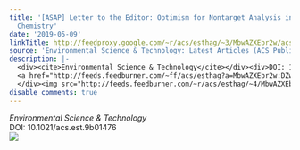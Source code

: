 ```yaml
---
title: '[ASAP] Letter to the Editor: Optimism for Nontarget Analysis in Environmental
  Chemistry'
date: '2019-05-09'
linkTitle: http://feedproxy.google.com/~r/acs/esthag/~3/MbwAZXEbr2w/acs.est.9b01476
source: 'Environmental Science & Technology: Latest Articles (ACS Publications)'
description: |-
  <div><cite>Environmental Science & Technology</cite></div><div>DOI: 10.1021/acs.est.9b01476</div><div class="feedflare">
  <a href="http://feeds.feedburner.com/~ff/acs/esthag?a=MbwAZXEbr2w:DZwuQgcK1-M:yIl2AUoC8zA"><img src="http://feeds.feedburner.com/~ff/acs/esthag?d=yIl2AUoC8zA" border="0"></img></a>
  </div><img src="http://feeds.feedburner.com/~r/acs/esthag/~4/MbwAZXEbr2w" height="1" width="1" ...
disable_comments: true
---
```

<div><cite>Environmental Science & Technology</cite></div><div>DOI: 10.1021/acs.est.9b01476</div><div class="feedflare">
<a href="http://feeds.feedburner.com/~ff/acs/esthag?a=MbwAZXEbr2w:DZwuQgcK1-M:yIl2AUoC8zA"><img src="http://feeds.feedburner.com/~ff/acs/esthag?d=yIl2AUoC8zA" border="0"></img></a>
</div><img src="http://feeds.feedburner.com/~r/acs/esthag/~4/MbwAZXEbr2w" height="1" width="1" ...